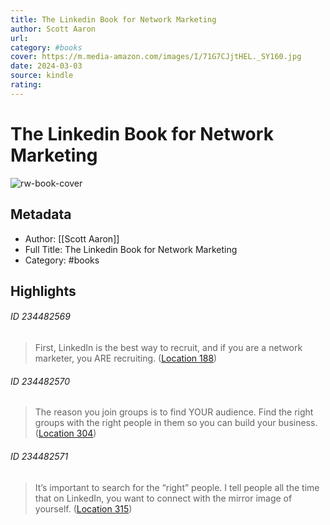 ```yaml
---
title: The Linkedin Book for Network Marketing
author: Scott Aaron
url: 
category: #books
cover: https://m.media-amazon.com/images/I/71G7CJjtHEL._SY160.jpg
date: 2024-03-03
source: kindle
rating:
---
```

# The Linkedin Book for Network Marketing

![rw-book-cover](https://m.media-amazon.com/images/I/71G7CJjtHEL._SY160.jpg)

## Metadata
- Author: [[Scott Aaron]]
- Full Title: The Linkedin Book for Network Marketing
- Category: #books

## Highlights
###### ID 234482569
> First, LinkedIn is the best way to recruit, and if you are a network marketer, you ARE recruiting. ([Location 188](https://readwise.io/to_kindle?action=open&asin=B07NF9NRD2&location=188))
    
###### ID 234482570
> The reason you join groups is to find YOUR audience. Find the right groups with the right people in them so you can build your business. ([Location 304](https://readwise.io/to_kindle?action=open&asin=B07NF9NRD2&location=304))
    
###### ID 234482571
> It’s important to search for the “right” people. I tell people all the time that on LinkedIn, you want to connect with the mirror image of yourself. ([Location 315](https://readwise.io/to_kindle?action=open&asin=B07NF9NRD2&location=315))
    
